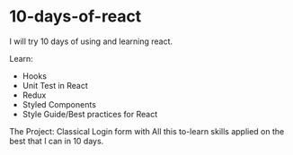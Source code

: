 # 10-days-of-react
I will try 10 days of using and learning react.

Learn:
* Hooks
* Unit Test in React
* Redux
* Styled Components
* Style Guide/Best practices for React

The Project: Classical Login form with All this to-learn skills applied on the best that I can in 10 days.
